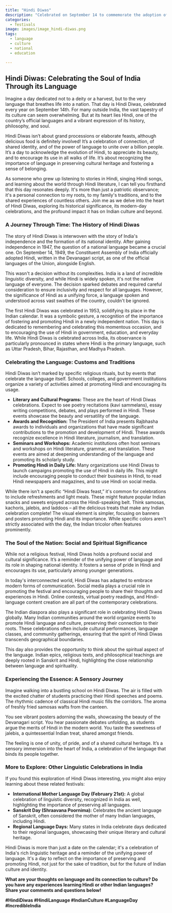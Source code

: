 ```yaml
---
title: "Hindi Diwas"
description: "Celebrated on September 14 to commemorate the adoption of Hindi as one of the official languages of India."
categories:
  - festivals
image: images/image_hindi-diwas.png
tags:
  - language
  - culture
  - national
  - education

---
```


## Hindi Diwas: Celebrating the Soul of India Through its Language

Imagine a day dedicated not to a deity or a harvest, but to the very language that breathes life into a nation. That day is Hindi Diwas, celebrated every year on September 14th. For many outside India, the vast tapestry of its culture can seem overwhelming. But at its heart lies Hindi, one of the country’s official languages and a vibrant expression of its history, philosophy, and soul.

Hindi Diwas isn’t about grand processions or elaborate feasts, although delicious food is definitely involved! It’s a celebration of connection, of shared identity, and of the power of language to unite over a billion people. It’s a day to acknowledge the evolution of Hindi, to appreciate its beauty, and to encourage its use in all walks of life. It’s about recognizing the importance of language in preserving cultural heritage and fostering a sense of belonging.

As someone who grew up listening to stories in Hindi, singing Hindi songs, and learning about the world through Hindi literature, I can tell you firsthand that this day resonates deeply. It's more than just a patriotic observance; it's a personal connection to my roots, to my family's traditions, and to the shared experiences of countless others. Join me as we delve into the heart of Hindi Diwas, exploring its historical significance, its modern-day celebrations, and the profound impact it has on Indian culture and beyond.

### A Journey Through Time: The History of Hindi Diwas

The story of Hindi Diwas is interwoven with the story of India's independence and the formation of its national identity. After gaining independence in 1947, the question of a national language became a crucial one. On September 14, 1949, the Constituent Assembly of India officially adopted Hindi, written in the Devanagari script, as one of the official languages of the Union, alongside English.

This wasn't a decision without its complexities. India is a land of incredible linguistic diversity, and while Hindi is widely spoken, it's not the native language of everyone. The decision sparked debates and required careful consideration to ensure inclusivity and respect for all languages. However, the significance of Hindi as a unifying force, a language spoken and understood across vast swathes of the country, couldn't be ignored.

The first Hindi Diwas was celebrated in 1953, solidifying its place in the Indian calendar. It was a symbolic gesture, a recognition of the importance of fostering and promoting Hindi in a newly independent nation. This day is dedicated to remembering and celebrating this momentous occasion, and to encouraging the use of Hindi in government, education, and everyday life. While Hindi Diwas is celebrated across India, its observance is particularly pronounced in states where Hindi is the primary language, such as Uttar Pradesh, Bihar, Rajasthan, and Madhya Pradesh.

### Celebrating the Language: Customs and Traditions

Hindi Diwas isn’t marked by specific religious rituals, but by events that celebrate the language itself. Schools, colleges, and government institutions organize a variety of activities aimed at promoting Hindi and encouraging its usage.

*   **Literary and Cultural Programs:** These are the heart of Hindi Diwas celebrations. Expect to see poetry recitations (kavi sammelans), essay writing competitions, debates, and plays performed in Hindi. These events showcase the beauty and versatility of the language.
*   **Awards and Recognition:** The President of India presents Rajbhasha awards to individuals and organizations that have made significant contributions to the promotion and development of Hindi. These awards recognize excellence in Hindi literature, journalism, and translation.
*   **Seminars and Workshops:** Academic institutions often host seminars and workshops on Hindi literature, grammar, and translation. These events are aimed at deepening understanding of the language and promoting its scholarly study.
*   **Promoting Hindi in Daily Life:** Many organizations use Hindi Diwas to launch campaigns promoting the use of Hindi in daily life. This might include encouraging people to conduct their business in Hindi, to read Hindi newspapers and magazines, and to use Hindi on social media.

While there isn't a specific “Hindi Diwas feast,” it's common for celebrations to include refreshments and light meals. These might feature popular Indian snacks and sweets enjoyed across the Hindi-speaking belt. Think samosas, kachoris, jalebis, and laddoos – all the delicious treats that make any Indian celebration complete! The visual element is simpler, focusing on banners and posters promoting Hindi and its importance. While specific colors aren't strictly associated with the day, the Indian tricolor often features prominently.

### The Soul of the Nation: Social and Spiritual Significance

While not a religious festival, Hindi Diwas holds a profound social and cultural significance. It’s a reminder of the unifying power of language and its role in shaping national identity. It fosters a sense of pride in Hindi and encourages its use, particularly among younger generations.

In today's interconnected world, Hindi Diwas has adapted to embrace modern forms of communication. Social media plays a crucial role in promoting the festival and encouraging people to share their thoughts and experiences in Hindi. Online contests, virtual poetry readings, and Hindi-language content creation are all part of the contemporary celebrations.

The Indian diaspora also plays a significant role in celebrating Hindi Diwas globally. Many Indian communities around the world organize events to promote Hindi language and culture, preserving their connection to their roots. These celebrations often include cultural performances, language classes, and community gatherings, ensuring that the spirit of Hindi Diwas transcends geographical boundaries.

This day also provides the opportunity to think about the spiritual aspect of the language. Indian epics, religious texts, and philosophical teachings are deeply rooted in Sanskrit and Hindi, highlighting the close relationship between language and spirituality.

### Experiencing the Essence: A Sensory Journey

Imagine walking into a bustling school on Hindi Diwas. The air is filled with the excited chatter of students practicing their Hindi speeches and poems. The rhythmic cadence of classical Hindi music fills the corridors. The aroma of freshly fried samosas wafts from the canteen.

You see vibrant posters adorning the walls, showcasing the beauty of the Devanagari script. You hear passionate debates unfolding, as students argue the merits of Hindi in the modern world. You taste the sweetness of jalebis, a quintessential Indian treat, shared amongst friends.

The feeling is one of unity, of pride, and of a shared cultural heritage. It’s a sensory immersion into the heart of India, a celebration of the language that binds its people together.

### More to Explore: Other Linguistic Celebrations in India

If you found this exploration of Hindi Diwas interesting, you might also enjoy learning about these related festivals:

*   **International Mother Language Day (February 21st):** A global celebration of linguistic diversity, recognized in India as well, highlighting the importance of preserving all languages.
*   **Sanskrit Day (Shraavana Poornima):** Celebrates the ancient language of Sanskrit, often considered the mother of many Indian languages, including Hindi.
*   **Regional Language Days:** Many states in India celebrate days dedicated to their regional languages, showcasing their unique literary and cultural heritage.

Hindi Diwas is more than just a date on the calendar; it's a celebration of India's rich linguistic heritage and a reminder of the unifying power of language. It's a day to reflect on the importance of preserving and promoting Hindi, not just for the sake of tradition, but for the future of Indian culture and identity.

**What are your thoughts on language and its connection to culture? Do you have any experiences learning Hindi or other Indian languages? Share your comments and questions below!**

**#HindiDiwas #HindiLanguage #IndianCulture #LanguageDay #IncredibleIndia**

